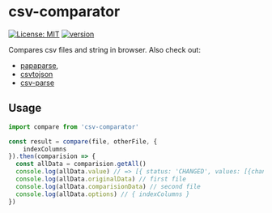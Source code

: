 # csv-comparator
[![License: MIT](https://img.shields.io/badge/License-MIT-yellow.svg)](https://opensource.org/licenses/MIT)
[![version](https://img.shields.io/badge/version-0.1.0-yellow.svg)](https://semver.org)

Compares csv files and string in browser. Also check out:
- [papaparse](https://www.papaparse.com/),
- [csvtojson](https://www.npmjs.com/package/csvtojson)
- [csv-parse](https://www.npmjs.com/package/csv-parse)

## Usage

```js
import compare from 'csv-comparator'

const result = compare(file, otherFile, {
    indexColumns
}).then(comparision => {
  const allData = comparision.getAll()
  console.log(allData.value) // => [{ status: 'CHANGED', values: [{changed: true, oldValue: '3', newValue: '2'}] }]
  console.log(allData.originalData) // first file
  console.log(allData.comparisionData) // second file
  console.log(allData.options) // { indexColumns }
})
```
